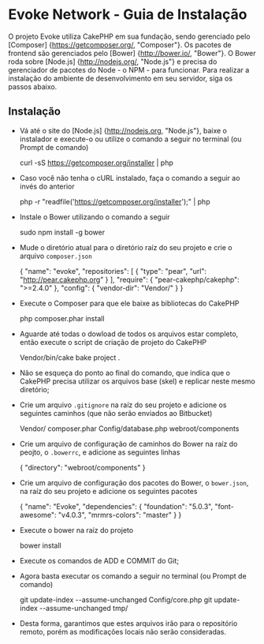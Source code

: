 Evoke Network - Guia de Instalação
==================================

O projeto Evoke utiliza CakePHP em sua fundação, sendo gerenciado pelo [Composer] {https://getcomposer.org/, "Composer"}. Os pacotes de frontend são gerenciados pelo [Bower] {http://bower.io/, "Bower"}. O Bower roda sobre [Node.js] {http://nodejs.org/, "Node.js"} e precisa do gerenciador de pacotes do Node - o NPM - para funcionar. Para realizar a instalação do ambiente de desenvolvimento em seu servidor, siga os passos abaixo.

## Instalação ##

- Vá até o site do [Node.js] {http://nodejs.org, "Node.js"}, baixe o instalador e execute-o ou utilize o comando a seguir no terminal (ou Prompt de comando)

	curl -sS https://getcomposer.org/installer | php

- Caso você não tenha o cURL instalado, faça o comando a seguir ao invés do anterior

	php -r "readfile('https://getcomposer.org/installer');" | php

- Instale o Bower utilizando o comando a seguir

	sudo npm install -g bower

- Mude o diretório atual para o diretório raíz do seu projeto e crie o arquivo `composer.json`

	{
		"name": "evoke",
		"repositories": [
		{
			"type": "pear",
			"url": "http://pear.cakephp.org"
		}
		],
			"require": {
			"pear-cakephp/cakephp": ">=2.4.0"
		},
			"config": {
			"vendor-dir": "Vendor/"
		}
	}

- Execute o Composer para que ele baixe as bibliotecas do CakePHP

	php composer.phar install

- Aguarde até todas o dowload de todos os arquivos estar completo, então execute o script de criação de projeto do CakePHP

	Vendor/bin/cake bake project .

- Não se esqueça do ponto ao final do comando, que indica que o CakePHP precisa utilizar os arquivos base (skel) e replicar neste mesmo diretório;
- Crie um arquivo `.gitignore` na raíz do seu projeto e adicione os seguintes caminhos (que não serão enviados ao Bitbucket)

	Vendor/
	composer.phar
	Config/database.php
	webroot/components

- Crie um arquivo de configuração de caminhos do Bower na raíz do peojto, o `.bowerrc`, e adicione as seguintes linhas

	{
		"directory": "webroot/components"
	}

- Crie um arquivo de configuração dos pacotes do Bower, o `bower.json`, na raíz do seu projeto e adicione os seguintes pacotes

	{
		"name": "Evoke",
		"dependencies": {
			"foundation": "5.0.3",
			"font-awesome": "v4.0.3",
			"mrmrs-colors": "master"
		}
	}

- Execute o bower na raíz do projeto

	bower install

- Execute os comandos de ADD e COMMIT do Git;
- Agora basta executar os comando a seguir no terminal (ou Prompt de comando)

	git update-index --assume-unchanged Config/core.php
	git update-index --assume-unchanged tmp/

- Desta forma, garantimos que estes arquivos irão para o repositório remoto, porém as modificações locais não serão consideradas.